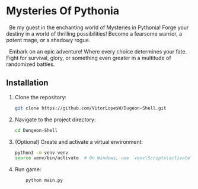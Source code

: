 # Mysteries Of Pythonia


<p >
&nbsp; Be my guest in the enchanting world of Mysteries in Pythonia! Forge your destiny in a world of thrilling possibilities!  Become a fearsome warrior, a potent mage, or a shadowy rogue.
</p>
<p>
&nbsp; Embark on an epic adventure! Where every choice determines your fate. Fight for survival, glory, or something even greater in a multitude of randomized battles.
</p>

## Installation
1. Clone the repository:
    ```bash
    git clone https://github.com/VitorLopesW/Dugeon-Shell.git
    ```
2. Navigate to the project directory:
    ```bash
    cd Dungeon-Shell
    ```
3. (Optional) Create and activate a virtual environment:
    ```bash
    python3 -m venv venv
    source venv/bin/activate  # On Windows, use `venv\Scripts\activate`
    ```
4. Run game:
    ```bash
        python main.py
    ```
